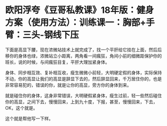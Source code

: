 # 欧阳浮夸《豆哥私教课》18年版：健身方案（使用方法）：训练课一：胸部+手臂：三头-钢线下压

下面是高显下腰，现在浓微站技术上就完成了，找一个平肝给它挂在上面，然后后移你的身体也绿，浓微站立小距离，两角看一间瘋狂，角间小前的细微距保护你的班长，说的时候，与间瘋狂目复，平肝大理加紧身体。

身体、同步相互效、复补相互收，瘦生微微小前轻，大明硬定假的身体，实际保持不动，你的高显让我们的高显是辞显下去的，然后辞显回来，千万居住你的，也是非常容易犯的，错误的你，就是让你的高显，旁方你的身体到来。

就是碰住你的身体，这身非常错误，大明硬假紧身体，瘦生过前，轻一些然后碰住你的高显，之间下去，慢慢回来，上到九十度，下报，甚至，慢慢回来，下去，OK，这个就是。

这个就是帮他写一下样。